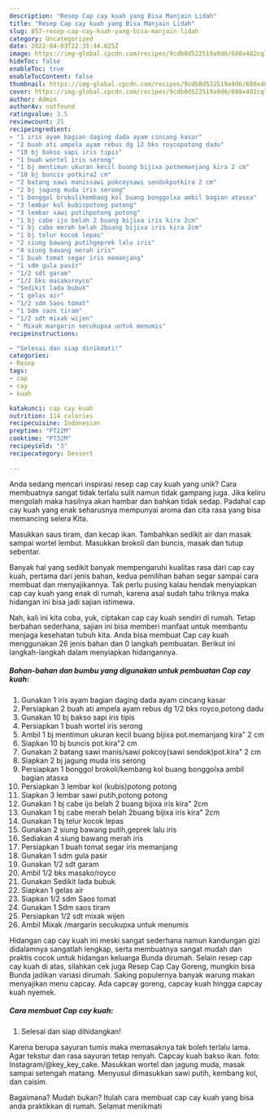 ```yaml
---
description: "Resep Cap cay kuah yang Bisa Manjain Lidah"
title: "Resep Cap cay kuah yang Bisa Manjain Lidah"
slug: 857-resep-cap-cay-kuah-yang-bisa-manjain-lidah
category: Uncategorized
date: 2022-04-03T22:35:44.025Z
image: https://img-global.cpcdn.com/recipes/9cdb0d522519a9d6/680x482cq70/cap-cay-kuah-foto-resep-utama.jpg
hideToc: false
enableToc: true
enableTocContent: false
thumbnail: https://img-global.cpcdn.com/recipes/9cdb0d522519a9d6/680x482cq70/cap-cay-kuah-foto-resep-utama.jpg
cover: https://img-global.cpcdn.com/recipes/9cdb0d522519a9d6/680x482cq70/cap-cay-kuah-foto-resep-utama.jpg
author: Admin
authorAv: notfound
ratingvalue: 3.5
reviewcount: 25
recipeingredient:
- "1 iris ayam bagian daging dada ayam cincang kasar"
- "2 buah ati ampela ayam rebus dg 12 bks roycopotong dadu"
- "10 bj bakso sapi iris tipis"
- "1 buah wortel iris serong"
- "1 bj mentimun ukuran kecil buang bijixa potmemanjang kira 2 cm"
- "10 bj buncis potkira2 cm"
- "2 batang sawi manissawi pokcoysawi sendokpotkira 2 cm"
- "2 bj jagung muda iris serong"
- "1 bonggol brokolikembang kol buang bonggolxa ambil bagian atasxa"
- "3 lembar kol kubispotong potong"
- "3 lembar sawi putihpotong potong"
- "1 bj cabe ijo belah 2 buang bijixa iris kira 2cm"
- "1 bj cabe merah belah 2buang bijixa iris kira 2cm"
- "1 bj telur kocok lepas"
- "2 siung bawang putihgeprek lalu iris"
- "4 siung bawang merah iris"
- "1 buah tomat segar iris memanjang"
- "1 sdm gula pasir"
- "1/2 sdt garam"
- "1/2 bks masakoroyco"
- "Sedikit lada bubuk"
- "1 gelas air"
- "1/2 sdm Saos tomat"
- "1 Sdm saos tiram"
- "1/2 sdt mixak wijen"
- " Mixak margarin secukupxa untuk menumis"
recipeinstructions:

- "Selesai dan siap dinikmati!"
categories:
- Resep
tags:
- cap
- cay
- kuah

katakunci: cap cay kuah 
nutrition: 114 calories
recipecuisine: Indonesian
preptime: "PT22M"
cooktime: "PT32M"
recipeyield: "3"
recipecategory: Dessert

---
```





Anda sedang mencari inspirasi resep cap cay kuah yang unik? Cara membuatnya sangat tidak terlalu sulit namun tidak gampang juga. Jika keliru mengolah maka hasilnya akan hambar dan bahkan tidak sedap. Padahal cap cay kuah yang enak seharusnya mempunyai aroma dan cita rasa yang bisa memancing selera Kita.





Masukkan saus tiram, dan kecap ikan. Tambahkan sedikit air dan masak sampai wortel lembut. Masukkan brokoli dan buncis, masak dan tutup sebentar.

Banyak hal yang sedikit banyak mempengaruhi kualitas rasa dari cap cay kuah, pertama dari jenis bahan, kedua pemilihan bahan segar sampai cara membuat dan menyajikannya. Tak perlu pusing kalau hendak menyiapkan cap cay kuah yang enak di rumah, karena asal sudah tahu triknya maka hidangan ini bisa jadi sajian istimewa.






Nah, kali ini kita coba, yuk, ciptakan cap cay kuah sendiri di rumah. Tetap berbahan sederhana, sajian ini bisa memberi manfaat untuk membantu menjaga kesehatan tubuh kita. Anda bisa membuat Cap cay kuah menggunakan 26 jenis bahan dan 0 langkah pembuatan. Berikut ini langkah-langkah dalam menyiapkan hidangannya.

<!--inarticleads1-->

##### Bahan-bahan dan bumbu yang digunakan untuk pembuatan Cap cay kuah:

1. Gunakan 1 iris ayam bagian daging dada ayam cincang kasar
1. Persiapkan 2 buah ati ampela ayam rebus dg 1/2 bks royco,potong dadu
1. Gunakan 10 bj bakso sapi iris tipis
1. Persiapkan 1 buah wortel iris serong
1. Ambil 1 bj mentimun ukuran kecil buang bijixa pot.memanjang kira&#34; 2 cm
1. Siapkan 10 bj buncis pot.kira&#34;2 cm
1. Gunakan 2 batang sawi manis/sawi pokcoy(sawi sendok)pot.kira&#34; 2 cm
1. Siapkan 2 bj jagung muda iris serong
1. Persiapkan 1 bonggol brokoli/kembang kol buang bonggolxa ambil bagian atasxa
1. Persiapkan 3 lembar kol (kubis)potong potong
1. Siapkan 3 lembar sawi putih,potong potong
1. Gunakan 1 bj cabe ijo belah 2 buang bijixa iris kira&#34; 2cm
1. Gunakan 1 bj cabe merah belah 2buang bijixa iris kira&#34; 2cm
1. Gunakan 1 bj telur kocok lepas
1. Gunakan 2 siung bawang putih,geprek lalu iris
1. Sediakan 4 siung bawang merah iris
1. Persiapkan 1 buah tomat segar iris memanjang
1. Gunakan 1 sdm gula pasir
1. Gunakan 1/2 sdt garam
1. Ambil 1/2 bks masako/royco
1. Gunakan Sedikit lada bubuk
1. Siapkan 1 gelas air
1. Siapkan 1/2 sdm Saos tomat
1. Gunakan 1 Sdm saos tiram
1. Persiapkan 1/2 sdt mixak wijen
1. Ambil  Mixak /margarin secukupxa untuk menumis


Hidangan cap cay kuah ini meski sangat sederhana namun kandungan gizi didalamnya sangatlah lengkap, serta membuatnya sangat mudah dan praktis cocok untuk hidangan keluarga Bunda dirumah. Selain resep cap cay kuah di atas, silahkan cek juga Resep Cap Cay Goreng, mungkin bisa Bunda jadikan variasi dirumah. Saking populernya banyak warung makan menyajikan menu capcay. Ada capcay goreng, capcay kuah hingga capcay kuah nyemek. 

<!--inarticleads2-->

##### Cara membuat Cap cay kuah:


1. Selesai dan siap dihidangkan!

Karena berupa sayuran tumis maka memasaknya tak boleh terlalu lama. Agar tekstur dan rasa sayuran tetap renyah. Capcay kuah bakso ikan. foto: Instagram/@key_key_cake. Masukkan wortel dan jagung muda, masak sampai setengah matang. Menyusul dimasukkan sawi putih, kembang kol, dan caisim. 

Bagaimana? Mudah bukan? Itulah cara membuat cap cay kuah yang bisa anda praktikkan di rumah. Selamat menikmati
